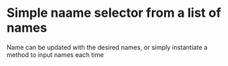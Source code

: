 
# Simple naame selector from a list of names

Name can be updated with the desired names, or simply instantiate a method to input names each time
